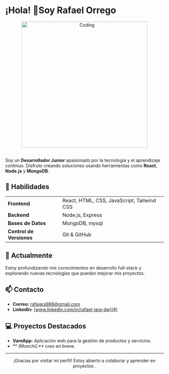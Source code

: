 # ¡Hola! 👋Soy Rafael Orrego 

<div align="center">
  <img src="https://media.giphy.com/media/QTfX9Ejfra3ZmNxh6B/giphy.gif" alt="Coding" width="400"/>
</div>

<br>

Soy un **Desarrollador Junior** apasionado por la tecnología y el aprendizaje continuo. Disfruto creando soluciones usando herramientas  como **React**, **Node.js** y **MongoDB**.

## 🚀 Habilidades

<table>
  <tr>
    <td><b>Frontend</b></td>
    <td>React, HTML, CSS, JavaScript, Tailwind CSS </td>
  </tr>
  <tr>
    <td><b>Backend</b></td>
    <td>Node.js, Express</td>
  </tr>
  <tr>
    <td><b>Bases de Datos</b></td>
    <td>MongoDB, mysql</td>
  </tr>
  <tr>
    <td><b>Control de Versiones</b></td>
    <td>Git & GitHub</td>
  </tr>
</table>

## 🌱 Actualmente

Estoy profundizando mis conocimientos en desarrollo full-stack y explorando nuevas tecnologías que puedan mejorar mis proyectos.

## 📫 Contacto

- **Correo:** <a href="mailto:rafajara986@gmail.com">rafajara986@gmail.com</a>
- **LinkedIn:** [www.linkedin.com/in/rafael-jara-dw](#)

## 💻 Proyectos Destacados

- **VareApp:** Aplicación web para la gestión de productos y servicios.
- ** [Monchi]:** creo en breve.

---

<p align="center">
  ¡Gracias por visitar mi perfil! Estoy abierto a colaborar y aprender en proyectos .
</p>

